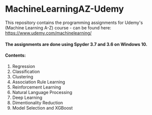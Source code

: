# MachineLearningAZ-Udemy

This repository contains the programming assignments for Udemy's (Machine Learning A-Z) course - can be found here: https://www.udemy.com/machinelearning/ 

#### The assignments are done using Spyder 3.7 and 3.6 on Windows 10.

#### Contents:
1. Regression 
2. Classification
3. Clustering
4. Association Rule Learning
5. Reinforcement Learning 
6. Natural Language Processing
7. Deep Learning
8. Dimentionality Reduction
9. Model Selection and XGBoost
